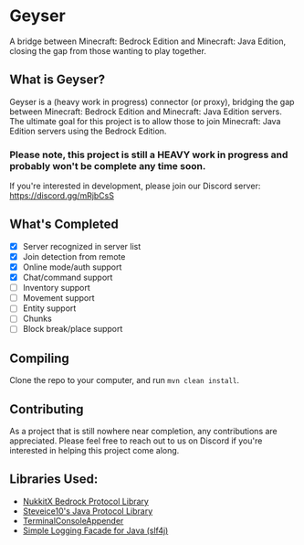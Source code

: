 # Geyser
A bridge between Minecraft: Bedrock Edition and Minecraft: Java Edition, closing the gap from those wanting to play together.

## What is Geyser?
Geyser is a (heavy work in progress) connector (or proxy), bridging the gap between Minecraft: Bedrock Edition and Minecraft: Java Edition servers.
The ultimate goal for this project is to allow those to join Minecraft: Java Edition servers using the Bedrock Edition.

### Please note, this project is still a HEAVY work in progress and probably won't be complete any time soon.

If you're interested in development, please join our Discord server:
https://discord.gg/mRjbCsS

## What's Completed
- [x] Server recognized in server list 
- [x] Join detection from remote
- [x] Online mode/auth support
- [x] Chat/command support
- [ ] Inventory support
- [ ] Movement support
- [ ] Entity support
- [ ] Chunks
- [ ] Block break/place support

## Compiling
Clone the repo to your computer, and run `mvn clean install`.

## Contributing
As a project that is still nowhere near completion, any contributions are appreciated. Please feel free to reach out to us on Discord if
you're interested in helping this project come along.

## Libraries Used:
- [NukkitX Bedrock Protocol Library](https://github.com/NukkitX/Protocol)
- [Steveice10's Java Protocol Library](https://github.com/Steveice10/MCProtocolLib)
- [TerminalConsoleAppender](https://github.com/Minecrell/TerminalConsoleAppender)
- [Simple Logging Facade for Java (slf4j)](https://github.com/qos-ch/slf4j)
